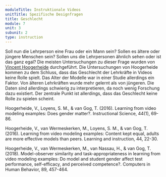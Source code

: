 ```yaml
---
moduleTitle: Instruktionale Videos
unitTitle: Spezifische Designfragen
title: Geschlecht
module: 7
unit: 3
subunit: 2
type: instruction
---
```


Soll nun die Lehrperson eine Frau oder ein Mann sein? Sollen es ältere oder jüngere Menschen sein? Sollen uns die Lehrpersonen ähnlich sehen oder ist das ganz egal? Die meisten Untersuchungen zu dieser Frage wurden von [Vincent Hoogerheide]((https://scholar.google.nl/citations?user=Up5QwzIAAAAJ&hl=nl)) durchgeführt. Die Untersuchungen von Hoogerheide kommen zu dem Schluss, dass das Geschlecht der Lehrkräfte in Videos keine Rolle spielt. Das Alter der Modelle war in einer Studie allerdings ein Faktor. Von älteren Lehrkräften wurde mehr gelernt als von jüngeren. Die Daten sind allerdings schwierig zu interpretieren, da noch wenig Forschung dazu existiert. Der zentrale Punkt ist allerdings, dass das Geschlecht keine Rolle zu spielen scheint.  

Hoogerheide, V., Loyens, S. M., & van Gog, T. (2016). Learning from video modeling examples: Does gender matter?. Instructional Science, 44(1), 69-86.

Hoogerheide, V., van Wermeskerken, M., Loyens, S. M., & van Gog, T. (2016). Learning from video modeling examples: Content kept equal, adults are more effective models than peers. Learning and instruction, 44, 22-30.

Hoogerheide, V., van Wermeskerken, M., van Nassau, H., & van Gog, T. (2018). Model-observer similarity and task-appropriateness in learning from video modeling examples: Do model and student gender affect test performance, self-efficacy, and perceived competence?. Computers in Human Behavior, 89, 457-464.
